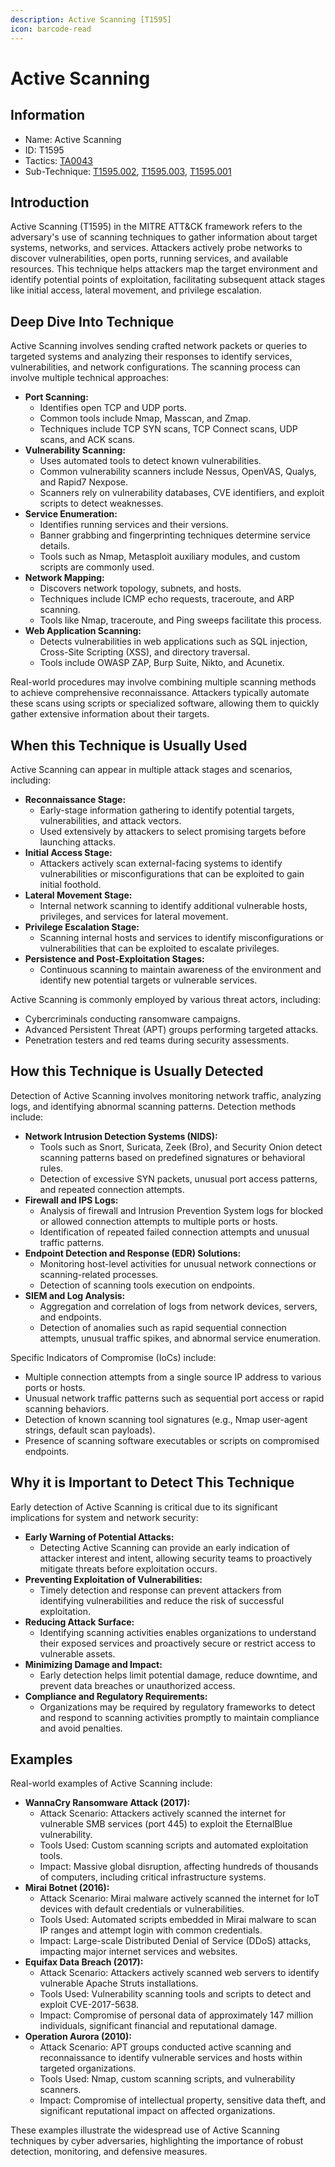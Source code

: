 ```yaml
---
description: Active Scanning [T1595]
icon: barcode-read
---
```


# Active Scanning

## Information

* Name: Active Scanning
* ID: T1595
* Tactics: [TA0043](../)
* Sub-Technique: [T1595.002](t1595.002.md), [T1595.003](t1595.003.md), [T1595.001](t1595.001.md)

## Introduction

Active Scanning (T1595) in the MITRE ATT\&CK framework refers to the adversary's use of scanning techniques to gather information about target systems, networks, and services. Attackers actively probe networks to discover vulnerabilities, open ports, running services, and available resources. This technique helps attackers map the target environment and identify potential points of exploitation, facilitating subsequent attack stages like initial access, lateral movement, and privilege escalation.

## Deep Dive Into Technique

Active Scanning involves sending crafted network packets or queries to targeted systems and analyzing their responses to identify services, vulnerabilities, and network configurations. The scanning process can involve multiple technical approaches:

* **Port Scanning:**
  * Identifies open TCP and UDP ports.
  * Common tools include Nmap, Masscan, and Zmap.
  * Techniques include TCP SYN scans, TCP Connect scans, UDP scans, and ACK scans.
* **Vulnerability Scanning:**
  * Uses automated tools to detect known vulnerabilities.
  * Common vulnerability scanners include Nessus, OpenVAS, Qualys, and Rapid7 Nexpose.
  * Scanners rely on vulnerability databases, CVE identifiers, and exploit scripts to detect weaknesses.
* **Service Enumeration:**
  * Identifies running services and their versions.
  * Banner grabbing and fingerprinting techniques determine service details.
  * Tools such as Nmap, Metasploit auxiliary modules, and custom scripts are commonly used.
* **Network Mapping:**
  * Discovers network topology, subnets, and hosts.
  * Techniques include ICMP echo requests, traceroute, and ARP scanning.
  * Tools like Nmap, traceroute, and Ping sweeps facilitate this process.
* **Web Application Scanning:**
  * Detects vulnerabilities in web applications such as SQL injection, Cross-Site Scripting (XSS), and directory traversal.
  * Tools include OWASP ZAP, Burp Suite, Nikto, and Acunetix.

Real-world procedures may involve combining multiple scanning methods to achieve comprehensive reconnaissance. Attackers typically automate these scans using scripts or specialized software, allowing them to quickly gather extensive information about their targets.

## When this Technique is Usually Used

Active Scanning can appear in multiple attack stages and scenarios, including:

* **Reconnaissance Stage:**
  * Early-stage information gathering to identify potential targets, vulnerabilities, and attack vectors.
  * Used extensively by attackers to select promising targets before launching attacks.
* **Initial Access Stage:**
  * Attackers actively scan external-facing systems to identify vulnerabilities or misconfigurations that can be exploited to gain initial foothold.
* **Lateral Movement Stage:**
  * Internal network scanning to identify additional vulnerable hosts, privileges, and services for lateral movement.
* **Privilege Escalation Stage:**
  * Scanning internal hosts and services to identify misconfigurations or vulnerabilities that can be exploited to escalate privileges.
* **Persistence and Post-Exploitation Stages:**
  * Continuous scanning to maintain awareness of the environment and identify new potential targets or vulnerable services.

Active Scanning is commonly employed by various threat actors, including:

* Cybercriminals conducting ransomware campaigns.
* Advanced Persistent Threat (APT) groups performing targeted attacks.
* Penetration testers and red teams during security assessments.

## How this Technique is Usually Detected

Detection of Active Scanning involves monitoring network traffic, analyzing logs, and identifying abnormal scanning patterns. Detection methods include:

* **Network Intrusion Detection Systems (NIDS):**
  * Tools such as Snort, Suricata, Zeek (Bro), and Security Onion detect scanning patterns based on predefined signatures or behavioral rules.
  * Detection of excessive SYN packets, unusual port access patterns, and repeated connection attempts.
* **Firewall and IPS Logs:**
  * Analysis of firewall and Intrusion Prevention System logs for blocked or allowed connection attempts to multiple ports or hosts.
  * Identification of repeated failed connection attempts and unusual traffic patterns.
* **Endpoint Detection and Response (EDR) Solutions:**
  * Monitoring host-level activities for unusual network connections or scanning-related processes.
  * Detection of scanning tools execution on endpoints.
* **SIEM and Log Analysis:**
  * Aggregation and correlation of logs from network devices, servers, and endpoints.
  * Detection of anomalies such as rapid sequential connection attempts, unusual traffic spikes, and abnormal service enumeration.

Specific Indicators of Compromise (IoCs) include:

* Multiple connection attempts from a single source IP address to various ports or hosts.
* Unusual network traffic patterns such as sequential port access or rapid scanning behaviors.
* Detection of known scanning tool signatures (e.g., Nmap user-agent strings, default scan payloads).
* Presence of scanning software executables or scripts on compromised endpoints.

## Why it is Important to Detect This Technique

Early detection of Active Scanning is critical due to its significant implications for system and network security:

* **Early Warning of Potential Attacks:**
  * Detecting Active Scanning can provide an early indication of attacker interest and intent, allowing security teams to proactively mitigate threats before exploitation occurs.
* **Preventing Exploitation of Vulnerabilities:**
  * Timely detection and response can prevent attackers from identifying vulnerabilities and reduce the risk of successful exploitation.
* **Reducing Attack Surface:**
  * Identifying scanning activities enables organizations to understand their exposed services and proactively secure or restrict access to vulnerable assets.
* **Minimizing Damage and Impact:**
  * Early detection helps limit potential damage, reduce downtime, and prevent data breaches or unauthorized access.
* **Compliance and Regulatory Requirements:**
  * Organizations may be required by regulatory frameworks to detect and respond to scanning activities promptly to maintain compliance and avoid penalties.

## Examples

Real-world examples of Active Scanning include:

* **WannaCry Ransomware Attack (2017):**
  * Attack Scenario: Attackers actively scanned the internet for vulnerable SMB services (port 445) to exploit the EternalBlue vulnerability.
  * Tools Used: Custom scanning scripts and automated exploitation tools.
  * Impact: Massive global disruption, affecting hundreds of thousands of computers, including critical infrastructure systems.
* **Mirai Botnet (2016):**
  * Attack Scenario: Mirai malware actively scanned the internet for IoT devices with default credentials or vulnerabilities.
  * Tools Used: Automated scripts embedded in Mirai malware to scan IP ranges and attempt login with common credentials.
  * Impact: Large-scale Distributed Denial of Service (DDoS) attacks, impacting major internet services and websites.
* **Equifax Data Breach (2017):**
  * Attack Scenario: Attackers actively scanned web servers to identify vulnerable Apache Struts installations.
  * Tools Used: Vulnerability scanning tools and scripts to detect and exploit CVE-2017-5638.
  * Impact: Compromise of personal data of approximately 147 million individuals, significant financial and reputational damage.
* **Operation Aurora (2010):**
  * Attack Scenario: APT groups conducted active scanning and reconnaissance to identify vulnerable services and hosts within targeted organizations.
  * Tools Used: Nmap, custom scanning scripts, and vulnerability scanners.
  * Impact: Compromise of intellectual property, sensitive data theft, and significant reputational impact on affected organizations.

These examples illustrate the widespread use of Active Scanning techniques by cyber adversaries, highlighting the importance of robust detection, monitoring, and defensive measures.
